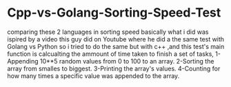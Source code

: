# Cpp-vs-Golang-Sorting-Speed-Test
comparing these 2 languages in sorting speed 
basically what i did was ispired by a video this guy did on Youtube where he did a the same test with Golang vs Python so i tried to do the same but with c++ 
,and this test's main function is calcualting the ammount of time taken to finish a set of tasks,
1-Appending 10**5 random values from 0 to 100 to an array.
2-Sorting the array from smalles to biggest.
3-Printing the array's values.
4-Counting for how many times a specific value was appended to the array.  
